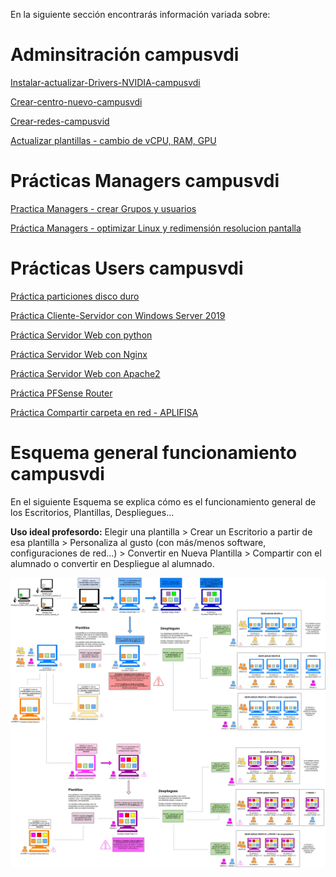 En la siguiente sección encontrarás información variada sobre:

# Adminsitración campusvdi

[Instalar-actualizar-Drivers-NVIDIA-campusvdi](https://github.com/mistik777/Escritorios-Virtuales-campusVDI/blob/main/Instalar-actualizar-Drivers-NVIDIA-campusvdi/Instalar%20Actualizar%20DRIVERS%20NVIDIA%20campusvdi.md)

[Crear-centro-nuevo-campusvdi](https://github.com/mistik777/Escritorios-Virtuales-campusVDI/blob/main/Crear-centro-nuevo-campusvdi/CREAR%20Centros%20nuevos%20en%20campusvdi.md)

[Crear-redes-campusvid](https://github.com/mistik777/Escritorios-Virtuales-campusVDI/blob/main/Crear-redes-campusvid/CREAR%20REDES%20en%20campusvdi.md)

[Actualizar plantillas - cambio de vCPU, RAM, GPU](https://github.com/mistik777/Escritorios-Virtuales-campusVDI/blob/main/Actualizar-plantillas-CPU-RAM-GPU/Actualizar%20plantillas%20-%20cambio%20de%20vCPU%2C%20RAM%20y%20GPU.md)

# Prácticas Managers campusvdi

[Practica Managers - crear Grupos y usuarios](https://github.com/mistik777/Escritorios-Virtuales-campusVDI/blob/main/Practica-Managers-Crear-grupos-usuarios/Practica%20Manager%20Crear%20Grupos%20y%20Usuarios.md)


[Práctica Managers - optimizar Linux y redimensión resolucion pantalla](https://github.com/mistik777/Escritorios-Virtuales-campusVDI/blob/main/Optimizar-linux-pantalla-redimiension/Optimizar%20Distribuciones%20Linux%20en%20Escritorios%20VDI%20%2Bredimension%20pantalla%20completa.md)

# Prácticas Users campusvdi

[Práctica particiones disco duro](https://github.com/mistik777/Escritorios-Virtuales-campusVDI/blob/main/Practica-particiones-disco-duro/Pra%CC%81ctica%20particiones%20con%20GParted.md)

[Práctica Cliente-Servidor con Windows Server 2019](https://github.com/mistik777/Escritorios-Virtuales-campusVDI/blob/main/Practica-Cliente-Servidor-Windows/Cliente-Servidor%20Windows%2010%20-%20Windows%20Server%202019.md)


[Práctica Servidor Web con python](https://github.com/mistik777/Escritorios-Virtuales-campusVDI/blob/main/Practica-Servidor%20web%20con%20pyhon%20-%20compartir%20archivos%20-linux/Servidor%20web%20con%20python%20-%20compartir%20archivos%20-%20Linux.md)


[Práctica Servidor Web con Nginx](https://github.com/mistik777/Escritorios-Virtuales-campusVDI/blob/main/Practica%20Servidor%20Web%20con%20Nginx%20-%20Linux/Servidor%20web%20con%20nginx%20-%20Linux.md)


[Práctica Servidor Web con Apache2](https://github.com/mistik777/Escritorios-Virtuales-campusVDI/blob/main/Practica%20Servidor%20Web%20con%20Apache%202%20-%20Linux/Servidor%20web%20con%20Apache2%20-%20Linux.md)


[Práctica PFSense Router](https://github.com/mistik777/Escritorios-Virtuales-campusVDI/blob/main/Practica%20PFSense%20Router/PRA%CC%81CTICA%20PfSense%20-router.md)


[Práctica Compartir carpeta en red - APLIFISA](https://github.com/mistik777/Escritorios-Virtuales-campusVDI/blob/main/Practica-APLIFISA-compartir-carpeta-en-red/Carpeta%20compartida%20en%20red%20%2B%20APLIFISA%20-%20Windows%20181ae56fed2e8070b069cd950d96e5c0.md)


# Esquema general funcionamiento campusvdi

En el siguiente Esquema se explica cómo es el funcionamiento general de los Escritorios, Plantillas, Despliegues...

**Uso ideal profesordo:** Elegir una plantilla > Crear un Escritorio a partir de esa plantilla > Personaliza al gusto (con más/menos software, configuraciones de red...) > Convertir en Nueva Plantilla > Compartir con el alumnado o convertir en Despliegue al alumnado.


![alt text](ESQUEMA-Escritorios-Plantillas-Despliegues-EscritoriosVirtuales_VDI.jpg)